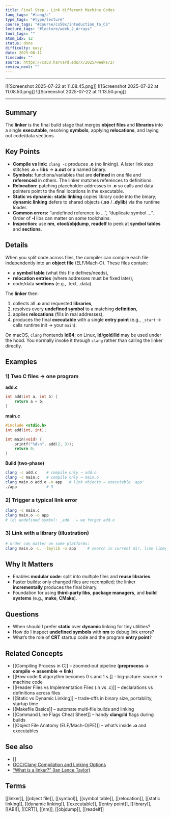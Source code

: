```yaml
---
title: Final Step - Link different Machine Codes
lang_tags: "#lang/c"
type_tags: "#type/lecture"
course_tags: "#course/cs50x/intoduction_to_CS"
lecture_tags: "#lecture/week_2_Arrays"
tool_tags: ""
atom_idx: 12
status: done
difficulty: easy
date: 2025-08-11
timecode: ""
source: https://cs50.harvard.edu/x/2025/weeks/2/
review_next: ""
---
```


---

![[Screenshot 2025-07-22 at 11.08.45.png]]
![[Screenshot 2025-07-22 at 11.08.50.png]]
![[Screenshot 2025-07-22 at 11.13.50.png]]

---

## Summary
The **linker** is the final build stage that merges **object files** and **libraries** into a single **executable**, resolving **symbols**, applying **relocations**, and laying out code/data sections.

## Key Points
- **Compile vs link:** `clang -c` produces **.o** (no linking). A later link step stitches **.o** + **libs** → **a.out** or a named binary.
- **Symbols:** functions/variables that are **defined** in one file and **referenced** in others. The linker matches references to definitions.
- **Relocation:** patching placeholder addresses in **.o** so calls and data pointers point to the final locations in the executable.
- **Static vs dynamic:** **static linking** copies library code into the binary; **dynamic linking** defers to shared objects (**.so** / **.dylib**) via the runtime loader.
- **Common errors:** “undefined reference to …”, “duplicate symbol …”. Order of **-l** libs can matter on some toolchains.
- **Inspection:** use **nm**, **otool/objdump**, **readelf** to peek at **symbol tables** and **sections**.

## Details
When you split code across files, the compiler can compile each file independently into an **object file** (ELF/Mach‑O). These files contain:
- a **symbol table** (what this file defines/needs),
- **relocation entries** (where addresses must be fixed later),
- code/data **sections** (e.g., .text, .data).

The **linker** then:
1) collects all **.o** and requested **libraries**,  
2) resolves every **undefined symbol** to a matching **definition**,  
3) applies **relocations** (fills in real addresses),  
4) produces the final **executable** with a single **entry point** (e.g., `_start` → calls runtime init → your `main`).

On macOS, `clang` frontends **ld64**; on Linux, **ld**/**gold**/**lld** may be used under the hood. You normally invoke it through `clang` rather than calling the linker directly.

## Examples
### 1) Two C files → one program
**add.c**
```c
int add(int a, int b) {
    return a + b;
}
```
**main.c**
```c
#include <stdio.h>
int add(int, int);

int main(void) {
    printf("%d\n", add(2, 3));
    return 0;
}
```

**Build (two-phase)**
```bash
clang -c add.c    # compile only → add.o
clang -c main.c   # compile only → main.o
clang main.o add.o -o app   # link objects → executable 'app'
./app             # 5
```

### 2) Trigger a typical link error
```bash
clang -c main.c
clang main.o -o app
# ld: undefined symbol: _add   ← we forgot add.o
```

### 3) Link with a library (illustration)
```bash
# order can matter on some platforms:
clang main.o -L. -lmylib -o app     # search in current dir, link libmylib.a or libmylib.dylib/so
```

## **Why It Matters**
- Enables **modular code**: split into multiple files and **reuse libraries**.
- Faster builds: only changed files are recompiled; the linker **incrementally** produces the final binary.
- Foundation for using **third‑party libs**, **package managers**, and **build systems** (e.g., **make**, **CMake**).

## Questions
- When should I prefer **static** over **dynamic** linking for tiny utilities?
- How do I inspect **undefined symbols** with **nm** to debug link errors?
- What’s the role of **CRT** startup code and the program **entry point**?

## Related Concepts
- [[Compiling Process in C]] – zoomed‑out pipeline (**preprocess → compile → assemble → link**)
- [[How code & algorythm becomes 0 s and 1 s.]] – big‑picture: source → machine code
- [[Header Files vs Implementation Files (.h vs .c)]] – declarations vs definitions across files
- [[Static vs Dynamic Linking]] – trade‑offs in binary size, portability, startup time
- [[Makefile Basics]] – automate multi‑file builds and linking
- [[Command Line Flags Cheat Sheet]] – handy **clang**/**ld** flags during builds
- [[Object File Anatomy (ELF/Mach-O/PE)]] – what’s inside **.o** and executables

## See also
- []                                                                       
- [GCC/Clang Compilation and Linking Options](https://clang.llvm.org/docs/CommandGuide/clang.html)                                                              
- [“What is a linker?” (Ian Lance Taylor)](https://www.airs.com/blog/archives/38)

## Terms
[[linker]], [[object file]], [[symbol]], [[symbol table]], [[relocation]], [[static linking]], [[dynamic linking]], [[executable]], [[entry point]], [[library]], [[ABI]], [[CRT]], [[nm]], [[objdump]], [[readelf]]

